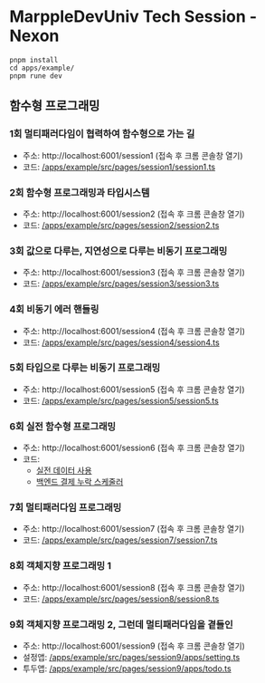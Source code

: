 # MarppleDevUniv Tech Session - Nexon

```
pnpm install
cd apps/example/
pnpm rune dev
```

## 함수형 프로그래밍

### 1회 멀티패러다임이 협력하여 함수형으로 가는 길
- 주소: http://localhost:6001/session1 (접속 후 크롬 콘솔창 열기)
- 코드: [/apps/example/src/pages/session1/session1.ts](https://github.com/marpple/DevUnivTechSessionNexon/blob/main/apps/example/src/pages/session1/session1.ts)

### 2회 함수형 프로그래밍과 타입시스템
- 주소: http://localhost:6001/session2 (접속 후 크롬 콘솔창 열기)
- 코드: [/apps/example/src/pages/session2/session2.ts](https://github.com/marpple/DevUnivTechSessionNexon/blob/main/apps/example/src/pages/session2/session2.ts)

### 3회 값으로 다루는, 지연성으로 다루는 비동기 프로그래밍
- 주소: http://localhost:6001/session3 (접속 후 크롬 콘솔창 열기)
- 코드: [/apps/example/src/pages/session3/session3.ts](https://github.com/marpple/DevUnivTechSessionNexon/blob/main/apps/example/src/pages/session3/session3.ts)

### 4회 비동기 에러 핸들링
- 주소: http://localhost:6001/session4 (접속 후 크롬 콘솔창 열기)
- 코드: [/apps/example/src/pages/session4/session4.ts](https://github.com/marpple/DevUnivTechSessionNexon/blob/main/apps/example/src/pages/session4/session4.ts)

### 5회 타입으로 다루는 비동기 프로그래밍
- 주소: http://localhost:6001/session5 (접속 후 크롬 콘솔창 열기)
- 코드: [/apps/example/src/pages/session5/session5.ts](https://github.com/marpple/DevUnivTechSessionNexon/blob/main/apps/example/src/pages/session5/session5.ts)

### 6회 실전 함수형 프로그래밍
- 주소: http://localhost:6001/session6 (접속 후 크롬 콘솔창 열기)
- 코드: 
  - [실전 데이터 사용](https://github.com/marpple/DevUnivTechSessionNexon/blob/main/apps/example/src/pages/session6/session6.ts)
  - [백엔드 결제 누락 스케줄러](https://github.com/marpple/DevUnivTechSessionNexon/blob/main/apps/example/src/pages/session6/session6-2.ts)

### 7회 멀티패러다임 프로그래밍
- 주소: http://localhost:6001/session7 (접속 후 크롬 콘솔창 열기)
- 코드: [/apps/example/src/pages/session7/session7.ts](https://github.com/marpple/DevUnivTechSessionNexon/blob/main/apps/example/src/pages/session7/session7.ts)

### 8회 객체지향 프로그래밍 1
- 주소: http://localhost:6001/session8 (접속 후 크롬 콘솔창 열기)
- 코드: [/apps/example/src/pages/session8/session8.ts](https://github.com/marpple/DevUnivTechSessionNexon/blob/main/apps/example/src/pages/session8/session8.ts)

### 9회 객체지향 프로그래밍 2, 그런데 멀티패러다임을 곁들인
- 주소: http://localhost:6001/session9 (접속 후 크롬 콘솔창 열기)
- 설정앱: [/apps/example/src/pages/session9/apps/setting.ts](https://github.com/marpple/DevUnivTechSessionNexon/blob/main/apps/example/src/pages/session9/apps/setting.ts)
- 투두앱: [/apps/example/src/pages/session9/apps/todo.ts](https://github.com/marpple/DevUnivTechSessionNexon/blob/main/apps/example/src/pages/session9/apps/todo.ts)